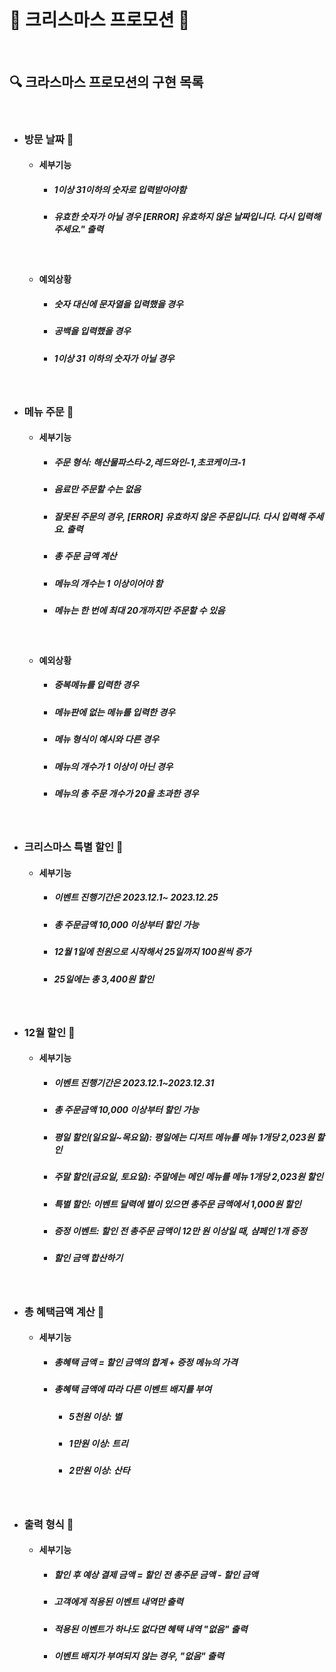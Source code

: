 <br>

# 🎄 크리스마스 프로모션 🎄

<br>

## 🔍 크라스마스 프로모션의 구현 목록

<br>

- ### 방문 날짜 📅

    - #### 세부기능
        - ##### 1이상 31이하의 숫자로 입력받아야함
        - ##### 유효한 숫자가 아닐 경우 [ERROR] 유효하지 않은 날짜입니다. 다시 입력해 주세요." 출력
    
   <br>

    - #### 예외상황
        - ##### 숫자 대신에 문자열을 입력했을 경우
        - ##### 공백을 입력했을 경우
        - ##### 1이상 31 이하의 숫자가 아닐 경우

<br>

- ### 메뉴 주문 🍴
    - #### 세부기능
        - ##### 주문 형식: 해산물파스타-2,레드와인-1,초코케이크-1
        - ##### 음료만 주문할 수는 없음
        - ##### 잘못된 주문의 경우, [ERROR] 유효하지 않은 주문입니다. 다시 입력해 주세요. 출력
        - ##### 총 주문 금액 계산
        - ##### 메뉴의 개수는 1 이상이어야 함
        - ##### 메뉴는 한 번에 최대 20개까지만 주문할 수 있음

    <br>
  
    - #### 예외상황 
      - ##### 중복메뉴를 입력한 경우
      - ##### 메뉴판에 없는 메뉴를 입력한 경우
      - ##### 메뉴 형식이 예시와 다른 경우
      - ##### 메뉴의 개수가 1 이상이 아닌 경우 
      - ##### 메뉴의 총 주문 개수가 20을 초과한 경우
  
  <br>

- ### 크리스마스 특별 할인 🎅
    - #### 세부기능
      - ##### 이벤트 진행기간은 2023.12.1~ 2023.12.25
      - ##### 총 주문금액 10,000 이상부터 할인 가능
      - ##### 12월 1일에 천원으로 시작해서 25일까지 100원씩 증가
      - ##### 25일에는 총 3,400원 할인 
      
    <br>
- ### 12월 할인 💸
    - #### 세부기능
      - ##### 이벤트 진행기간은 2023.12.1~2023.12.31
      - ##### 총 주문금액 10,000 이상부터 할인 가능
      - ##### 평일 할인(일요일~목요일): 평일에는 디저트 메뉴를 메뉴 1개당 2,023원 할인
      - ##### 주말 할인(금요일, 토요일): 주말에는 메인 메뉴를 메뉴 1개당 2,023원 할인
      - ##### 특별 할인: 이벤트 달력에 별이 있으면 총주문 금액에서 1,000원 할인
      - ##### 증정 이벤트: 할인 전 총주문 금액이 12만 원 이상일 때, 샴페인 1개 증정
      - ##### 할인 금액 합산하기
      <br>

- ### 총 혜택금액 계산 🧮
    - #### 세부기능
      - ##### 총혜택 금액 = 할인 금액의 합계 + 증정 메뉴의 가격
      - ##### 총혜택 금액에 따라 다른 이벤트 배지를 부여
        - ##### 5천원 이상: 별
        - ##### 1만원 이상: 트리
        - ##### 2만원 이상: 산타
        
    <br>
- ### 출력 형식 📑
    - #### 세부기능
      - ##### 할인 후 예상 결제 금액 = 할인 전 총주문 금액 - 할인 금액
      - ##### 고객에게 적용된 이벤트 내역만 출력
      - ##### 적용된 이벤트가 하나도 없다면 혜택 내역 "없음" 출력
      - ##### 이벤트 배지가 부여되지 않는 경우, "없음" 출력
